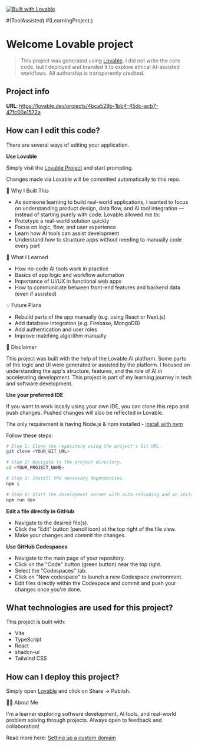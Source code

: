   
[![Built with Lovable](https://img.shields.io/badge/Built%20with-Lovable-blueviolet)](https://www.lovable.so/)

#(ToolAssisted)   #(LearningProject.)
# Welcome Lovable project
>  This project was generated using [Lovable](https://www.lovable.so/). I did not write the core code, but I deployed and branded it to explore ethical AI-assisted workflows. All authorship is transparently credited.


## Project info

**URL**: https://lovable.dev/projects/4bca529b-1bb4-45dc-acb7-47fc00e1572a

## How can I edit this code?

There are several ways of editing your application.

**Use Lovable**

Simply visit the [Lovable Project](https://lovable.dev/projects/4bca529b-1bb4-45dc-acb7-47fc00e1572a) and start prompting.

Changes made via Lovable will be committed automatically to this repo.


🚧 Why I Built This

- As someone learning to build real-world applications, I wanted to focus on understanding product design, data flow, and AI tool integration — instead of starting purely with code. Lovable allowed me to:
- Prototype a real-world solution quickly
- Focus on logic, flow, and user experience
- Learn how AI tools can assist development
- Understand how to structure apps without needing to manually code every part


🧠 What I Learned

- How no-code AI tools work in practice
- Basics of app logic and workflow automation
- Importance of UI/UX in functional web apps
- How to communicate between front-end features and backend data (even if assisted)


💡 Future Plans

- Rebuild parts of the app manually (e.g. using React or Next.js)
- Add database integration (e.g. Firebase, MongoDB)
- Add authentication and user roles
- Improve matching algorithm manually


📌 Disclaimer

This project was built with the help of the Lovable AI platform. Some parts of the logic and UI were generated or assisted by the platform. I focused on understanding the app's structure, features, and the role of AI in accelerating development. This project is part of my learning journey in tech and software development.



**Use your preferred IDE**

If you want to work locally using your own IDE, you can clone this repo and push changes. Pushed changes will also be reflected in Lovable.

The only requirement is having Node.js & npm installed - [install with nvm](https://github.com/nvm-sh/nvm#installing-and-updating)

Follow these steps:

```sh
# Step 1: Clone the repository using the project's Git URL.
git clone <YOUR_GIT_URL>

# Step 2: Navigate to the project directory.
cd <YOUR_PROJECT_NAME>

# Step 3: Install the necessary dependencies.
npm i

# Step 4: Start the development server with auto-reloading and an instant preview.
npm run dev
```


**Edit a file directly in GitHub**

- Navigate to the desired file(s).
- Click the "Edit" button (pencil icon) at the top right of the file view.
- Make your changes and commit the changes.


**Use GitHub Codespaces**

- Navigate to the main page of your repository.
- Click on the "Code" button (green button) near the top right.
- Select the "Codespaces" tab.
- Click on "New codespace" to launch a new Codespace environment.
- Edit files directly within the Codespace and commit and push your changes once you're done.


## What technologies are used for this project?

This project is built with:

- Vite
- TypeScript
- React
- shadcn-ui
- Tailwind CSS


## How can I deploy this project?

Simply open [Lovable](https://lovable.dev/projects/4bca529b-1bb4-45dc-acb7-47fc00e1572a) and click on Share -> Publish.

🙋‍♂️ About Me

I'm a learner exploring software development, AI tools, and real-world problem solving through projects. Always open to feedback and collaboration!

Read more here: [Setting up a custom domain](https://docs.lovable.dev/tips-tricks/custom-domain#step-by-step-guide)
